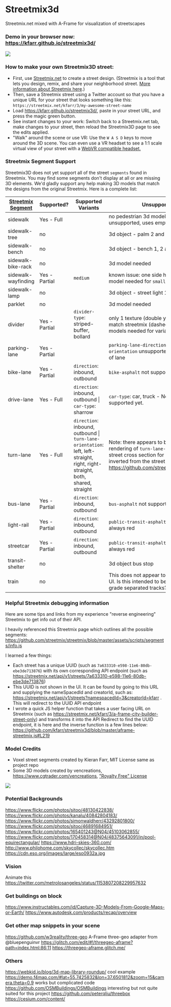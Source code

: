 
# Streetmix3d
Streetmix.net mixed with A-Frame for visualization of streetscapes

### Demo in your browser now: https://kfarr.github.io/streetmix3d/

<img src="https://raw.githubusercontent.com/kfarr/streetmix3d/master/assets/streetmix3d.gif" />

### How to make your own Streetmix3D street:
* First, use <a href="https://streetmix.net">Streetmix.net</a> to create a street design. (Streetmix is a tool that lets you design, remix, and share your neighborhood street. <a href="https://github.com/streetmix/streetmix/blob/master/README.md#about">More information about Streetmix here</a>.)
* Then, save a Streetmix street using a Twitter account so that you have a unique URL for your street that looks something like this: `https://streetmix.net/kfarr/3/my-awesome-street-name`
* Load https://kfarr.github.io/streetmix3d/, paste in your street URL, and press the magic green button.
* See instant changes to your work: Switch back to a Streetmix.net tab, make changes to your street, then reload the Streetmix3D page to see the edits applied.
* "Walk" around the scene or use VR: Use the <code>W A S D</code> keys to move around the 3D scene. You can even use a VR headset to see a 1:1 scale virtual view of your street with a <a href="https://webvr.rocks">WebVR compatible headset.</a>

### Streetmix Segment Support

Streetmix3D does not yet support all of the street `segments` found in Streetmix. You may find some segments don't display at all or are missing 3D elements. We'd gladly support any help making 3D models that match the designs from the original Streetmix. Here is a complete list:

| [Streetmix Segment](https://github.com/streetmix/streetmix/blob/master/assets/scripts/segments/README.md)              | Supported? | Supported Variants  | Unsupported Variants |
| ---------------------------- | --------- | ------ | ----- |
| sidewalk            | Yes - Full        |        | no pedestrian 3d models, density levels unsupported, uses empty sidewalk for all variants |
| sidewalk-tree       | no        |   | 3d object - palm 2 and 3   |
| sidewalk-bench      | no        |      | 3d object - bench 1, 2 and 3|
| sidewalk-bike-rack  | no        |     | 3d model needed |
| sidewalk-wayfinding | Yes - Partial        | `medium` | known issue: one side has mirror texture, 3d model needed for `small` and `large` variants     |
| sidewalk-lamp       | no        | | 3d object - street light 1 and 2     |
| parklet             | no        | | 3d model needed     |
| divider             | Yes - Partial   | `divider-type`: striped-buffer, bollard | only 1 texture (double yellow lines) does not match streetmix (dashed white lines), some 3d models needed for variants       |
| parking-lane        | Yes - Partial  |       | `parking-lane-direction` and `parking-lane-orientation` unsupported - "ticks" on both sides of lane |
| bike-lane           | Yes - Partial  | `direction`: inbound, outbound | `bike-asphalt` not supported, only green color   |
| drive-lane          | Yes - Full      | `direction`: inbound, outbound \| `car-type`: sharrow | `car-type`: car, truck - No 3D car or truck models supported yet.        |
| turn-lane           | Yes - Full        | `direction`: inbound, outbound \| `turn-lane-orientation`: left, left-straight, right, right-straight, both, shared, straight       | Note: there appears to be a bug with Streetmix.net rendering of `turn-lane-orientation` variant in street cross section for `inbound` - it appears to be inverted from the street's json database value. https://github.com/streetmix/streetmix/issues/683 |
| bus-lane            | Yes - Partial        | `direction`: inbound, outbound       | `bus-asphalt` not supported default always red |
| light-rail          | Yes - Partial        | `direction`: inbound, outbound       | `public-transit-asphalt` not supported default always red |
| streetcar           | Yes - Partial        | `direction`: inbound, outbound       | `public-transit-asphalt` not supported default always red |
| transit-shelter     | no        | | 3d object bus stop     |
| train               | no        |        |  This does not appear to be enabled in Streetmix UI. Is this intended to be mixed mode or unpaved grade separated tracks? |

### Helpful Streetmix debugging information

Here are some tips and links from my experience "reverse engineering" Streetmix to get info out of their API.

I heavily referenced this Streetmix page which outlines all the possible segments:
https://github.com/streetmix/streetmix/blob/master/assets/scripts/segments/info.js

I learned a few things:
* Each street has a unique UUID (such as `7a633310-e598-11e6-80db-ebe3de713876`) with its own corresponding API endpoint (such as https://streetmix.net/api/v1/streets/7a633310-e598-11e6-80db-ebe3de713876)
* This UUID is not shown in the UI. It can be found by going to this URL and supplying the nameSpacedId and creatorId, such as: https://streetmix.net/api/v1/streets?namespacedId=3&creatorId=kfarr . This will redirect to the UUID API endpoint
* I wrote a quick JS helper function that takes a user facing URL on Streetmix (such as https://streetmix.net/kfarr/3/a-frame-city-builder-street-only) and transforms it into the API Redirect to find the UUID endpoint, it is here and the inverse function is a few lines below: https://github.com/kfarr/streetmix3d/blob/master/aframe-streetmix.js#L219

### Model Credits
* Voxel street segments created by Kieran Farr, MIT License same as project repo
* Some 3D models created by vencreations, https://www.cgtrader.com/vencreations, ["Royalty Free" License](https://www.cgtrader.com/pages/terms-and-conditions#royalty-free-license)

<img src="https://raw.githubusercontent.com/kfarr/streetmix3d/master/assets/streetmix3d-banner.jpg" />

### Potential Backgrounds
https://www.flickr.com/photos/sitoo/48130422838/
https://www.flickr.com/photos/kanalu/40842804183/
https://www.flickr.com/photos/simonwaldherr/43292801800/
https://www.flickr.com/photos/sitoo/46891684951/
https://www.flickr.com/photos/165401243@N04/45103062855/
https://www.flickr.com/photos/170458314@N04/48375643091/in/pool-equirectangular/
https://www.hdri-skies-360.com/
http://www.philohome.com/skycollec/skycollec.htm
https://cdn.eso.org/images/large/eso0932a.jpg

### Vision
Animate this https://twitter.com/metrolosangeles/status/1153807208229957632

### Get buildings on block
https://www.instructables.com/id/Capture-3D-Models-From-Google-Maps-or-Earth/
https://www.autodesk.com/products/recap/overview

### Get other map snippets in your scene
https://github.com/w3reality/three-geo
A-Frame three-geo adapter from @bluepenguinvr https://glitch.com/edit/#!/threegeo-aframe?path=index.html:86:11
https://threegeo-aframe.glitch.me/

### Others
https://webkid.io/blog/3d-map-library-roundup/
cool example https://demo.f4map.com/#lat=55.7425832&lon=37.6501812&zoom=15&camera.theta=0.9
works but complicated code https://github.com/OSMBuildings/OSMBuildings
interesting but not quite suited for this project https://github.com/peterqliu/threebox
https://cesium.com/content/
